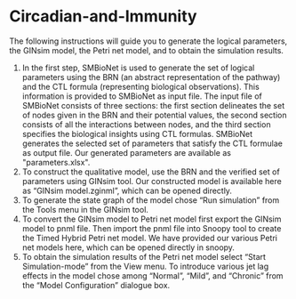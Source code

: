# Circadian-and-Immunity
The following instructions will guide you to generate the logical parameters, the GINsim model, the Petri net model, and to obtain the simulation results. 

1.	In the first step, SMBioNet is used to generate the set of logical parameters using the BRN (an abstract representation of the pathway) and the CTL formula (representing biological observations). This information is provided to SMBioNet as input file. The input file of SMBioNet consists of three sections: the first section delineates the set of nodes given in the BRN and their potential values, the second section consists of all the interactions between nodes, and the third section specifies the biological insights using CTL formulas. SMBioNet generates the selected set of parameters that satisfy the CTL formulae as output file. Our generated parameters are available as "parameters.xlsx". 
2.	To construct the qualitative model, use the BRN and the verified set of parameters using GINsim tool. Our constructed model is available here as “GINsim model.zginml”, which can be opened directly. 
3.	To generate the state graph of the model chose “Run simulation” from the Tools menu in the GINsim tool. 
4.	To convert the GINsim model to Petri net model first export the GINsim model to pnml file. Then import the pnml file into Snoopy tool to create the Timed Hybrid Petri net model. We have provided our various Petri net models here, which can be opened directly in snoopy.  
5.	To obtain the simulation results of the Petri net model select “Start Simulation-mode” from the View menu. To introduce various jet lag effects in the model chose among “Normal”, “Mild”, and “Chronic” from the “Model Configuration” dialogue box. 
 
